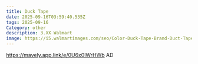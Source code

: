 ```yaml
---
title: Duck Tape
date: 2025-09-16T03:59:40.535Z
tags: 2025-09-16
Category: other
description: 3.XX Walmart
image: https://i5.walmartimages.com/seo/Color-Duck-Tape-Brand-Duct-Tape-1-88-in-x-20-yd-White_f37d8b8f-8dfe-452c-91c8-0f8ab66c3eef.0a833f8c2c13708c497de2e76524b6e7.jpeg?odnHeight=573&odnWidth=573&odnBg=FFFFFF
---
```

https://mavely.app.link/e/0U6x0iWrHWb     AD